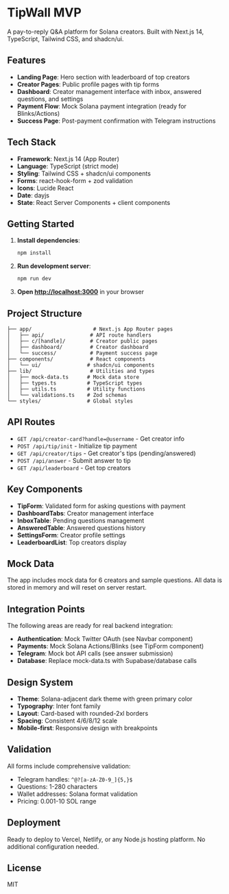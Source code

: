 # TipWall MVP

A pay-to-reply Q&A platform for Solana creators. Built with Next.js 14, TypeScript, Tailwind CSS, and shadcn/ui.

## Features

- **Landing Page**: Hero section with leaderboard of top creators
- **Creator Pages**: Public profile pages with tip forms
- **Dashboard**: Creator management interface with inbox, answered questions, and settings
- **Payment Flow**: Mock Solana payment integration (ready for Blinks/Actions)
- **Success Page**: Post-payment confirmation with Telegram instructions

## Tech Stack

- **Framework**: Next.js 14 (App Router)
- **Language**: TypeScript (strict mode)
- **Styling**: Tailwind CSS + shadcn/ui components
- **Forms**: react-hook-form + zod validation
- **Icons**: Lucide React
- **Date**: dayjs
- **State**: React Server Components + client components

## Getting Started

1. **Install dependencies**:
   ```bash
   npm install
   ```

2. **Run development server**:
   ```bash
   npm run dev
   ```

3. **Open [http://localhost:3000](http://localhost:3000)** in your browser

## Project Structure

```
├── app/                    # Next.js App Router pages
│   ├── api/               # API route handlers
│   ├── c/[handle]/        # Creator public pages
│   ├── dashboard/         # Creator dashboard
│   └── success/           # Payment success page
├── components/            # React components
│   └── ui/               # shadcn/ui components
├── lib/                   # Utilities and types
│   ├── mock-data.ts      # Mock data store
│   ├── types.ts          # TypeScript types
│   ├── utils.ts          # Utility functions
│   └── validations.ts    # Zod schemas
└── styles/               # Global styles
```

## API Routes

- `GET /api/creator-card?handle=@username` - Get creator info
- `POST /api/tip/init` - Initialize tip payment
- `GET /api/creator/tips` - Get creator's tips (pending/answered)
- `POST /api/answer` - Submit answer to tip
- `GET /api/leaderboard` - Get top creators

## Key Components

- **TipForm**: Validated form for asking questions with payment
- **DashboardTabs**: Creator management interface
- **InboxTable**: Pending questions management
- **AnsweredTable**: Answered questions history
- **SettingsForm**: Creator profile settings
- **LeaderboardList**: Top creators display

## Mock Data

The app includes mock data for 6 creators and sample questions. All data is stored in memory and will reset on server restart.

## Integration Points

The following areas are ready for real backend integration:

- **Authentication**: Mock Twitter OAuth (see Navbar component)
- **Payments**: Mock Solana Actions/Blinks (see TipForm component)
- **Telegram**: Mock bot API calls (see answer submission)
- **Database**: Replace mock-data.ts with Supabase/database calls

## Design System

- **Theme**: Solana-adjacent dark theme with green primary color
- **Typography**: Inter font family
- **Layout**: Card-based with rounded-2xl borders
- **Spacing**: Consistent 4/6/8/12 scale
- **Mobile-first**: Responsive design with breakpoints

## Validation

All forms include comprehensive validation:

- Telegram handles: `^@?[a-zA-Z0-9_]{5,}$`
- Questions: 1-280 characters
- Wallet addresses: Solana format validation
- Pricing: 0.001-10 SOL range

## Deployment

Ready to deploy to Vercel, Netlify, or any Node.js hosting platform. No additional configuration needed.

## License

MIT
